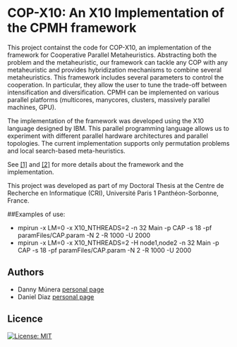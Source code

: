 # COP-X10: An X10 Implementation of the CPMH framework

This project containst the code for COP-X10, an implementation of the framework for Cooperative Parallel Metaheuristics.
Abstracting both the problem and the metaheuristic, our framework can tackle any COP with
any metaheuristic and provides hybridization mechanisms to combine several metaheuristics.
This framework includes several parameters to control the cooperation. In particular, they allow the user to tune the trade-off between intensification and diversification. CPMH can
be implemented on various parallel platforms (multicores, manycores, clusters, massively
parallel machines, GPU).

The implementation of the framework was developed using the X10 language designed by IBM. This parallel programming language allows us to experiment with different parallel hardware architectures and parallel topologies.
The current implementation supports only permutation problems and local search-based meta-heuristics. 


See [[1]](https://www.researchgate.net/profile/Danny-Munera/publication/261983770_A_Parametric_Framework_for_Cooperative_Parallel_Local_Search/links/0f3175360e9199545c000000/A-Parametric-Framework-for-Cooperative-Parallel-Local-Search.pdf)
and [[2]](https://www.researchgate.net/profile/Danny-Munera/publication/337891534_Solving_Hard_Combinatorial_Optimization_Problems_using_Cooperative_Parallel_Metaheuristics/links/5df0e1c892851c836473dc11/Solving-Hard-Combinatorial-Optimization-Problems-using-Cooperative-Parallel-Metaheuristics.pdf) for more details about the framework and the implementation. 

This project was developed as part of my Doctoral Thesis at the Centre de Recherche en Informatique (CRI), Université Paris 1 Panthéon-Sorbonne, France.

##Examples of use:
- mpirun -x LM=0 -x X10_NTHREADS=2 -n 32 Main -p CAP -s 18 -pf paramFiles/CAP.param -N 2 -R 1000 -U 2000 
- mpirun -x LM=0 -x X10_NTHREADS=2 -H node1,node2 -n 32 Main -p CAP -s 18 -pf paramFiles/CAP.param -N 2 -R 1000 -U 2000 


## Authors
- Danny Múnera [personal page](https://sites.google.com/view/dannymunera)
- Daniel Diaz [personal page](https://cri-dist.univ-paris1.fr/diaz/)

## Licence
 [![License: MIT](https://img.shields.io/badge/License-MIT-yellow.svg)](https://opensource.org/licenses/MIT)
